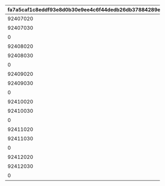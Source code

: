 |fa7a5caf1c8eddf93e8d0b30e9ee4c6f44dedb26db37884289e5aecc93de5715|bc975d697a7226ffdd6afb6fe6e65b15c4a8c7aedb8d22a828eada17747cc65a|4c1fdd0ba452e597c0ab9bf85ad6e21c89af064977f7aeb64e9b49d273bec4a3|f71f564a003087db90fb064f007c2dde1ea6d7e3bf3c2f28db3fb99cf4f9004b|0194f2662be24d7e0eaec24ec648c353a4c5569e5ffeeda8039ab8a60ccc6a0b|e73739cf222898fb2b1d572af3cb9d2186804376666c9c54fbb5feade80795f4|ec48cf1672cd2887a990728e51c0d7bebc5e0c31e4a1a03efa8f4d4b58434731|f5a24e406a84120a39799bd140f31ac30eb8e74f4e6356900720753dbad5e20b|2f341ef2501eaac6127e024c085d423a606b727e661420d7bbcb6c1131ce10b7|a88e7f6ba45510af2afabf0cf02642dc7e39d2b7aac45046f2f43947858f22e9|6556880f30e7341b9ab5991753e585bee271ec4a82017373cb2e9a3d07d84a28|929bc26c398fc28d2b7a20492418dc6ddde68eb56ac17ee672e4d99d22513c07|75888acf3a3190674f7367a12f8f1418faf6d2cdfd1a0e48f72b4c0636b825d8|a3785f6c777546a3f1d6959693cb25c8cadadbebb1f6f00524a35c90fa48f17f|0ece0b97679daf992a0d547be824b2fee555bb6136cbc50e842a39eac23b0514|
| --- | --- | --- | --- | --- | --- | --- | --- | --- | --- | --- | --- | --- | --- | --- |
|92407020|92407|924070100|924072001|96|8|6|前哨クエスト|924073001|0|90|92407010|1|0|25|
|92407030|92407|924070200|924072002|96|8|6|前哨クエスト|924073002|0|90|92407020|2|92407010|25|
|0|92407|924070300|924072003|96|8|6|前哨クエスト|924073003|0|90|92407030|3|92407020|25|
|92408020|92408|924080100|924082001|540|25|25|前哨クエスト|924083001|0|90|92408010|1|0|25|
|92408030|92408|924080200|924082002|540|25|25|前哨クエスト|924083002|0|90|92408020|2|92408010|25|
|0|92408|924080300|924082003|540|25|25|前哨クエスト|924083003|0|90|92408030|3|92408020|25|
|92409020|92409|924090100|924092001|540|25|25|前哨クエスト|924093001|0|90|92409010|1|0|25|
|92409030|92409|924090200|924092002|540|25|25|前哨クエスト|924093002|0|90|92409020|2|92409010|25|
|0|92409|924090300|924092003|540|25|25|前哨クエスト|924093003|0|90|92409030|3|92409020|25|
|92410020|92410|924100100|924102001|540|25|25|前哨クエスト|924103001|0|90|92410010|1|0|25|
|92410030|92410|924100200|924102002|540|25|25|前哨クエスト|924103002|0|90|92410020|2|92410010|25|
|0|92410|924100300|924102003|540|25|25|前哨クエスト|924103003|0|90|92410030|3|92410020|25|
|92411020|92411|924110100|924112001|540|25|25|前哨クエスト|924113001|0|90|92411010|1|0|25|
|92411030|92411|924110200|924112002|540|25|25|前哨クエスト|924113002|0|90|92411020|2|92411010|25|
|0|92411|924110300|924112003|540|25|25|前哨クエスト|924113003|0|90|92411030|3|92411020|25|
|92412020|92412|924120100|924122001|540|25|25|前哨クエスト|924123001|0|90|92412010|1|0|25|
|92412030|92412|924120200|924122002|540|25|25|前哨クエスト|924123002|0|90|92412020|2|92412010|25|
|0|92412|924120300|924122003|540|25|25|前哨クエスト|924123003|0|90|92412030|3|92412020|25|